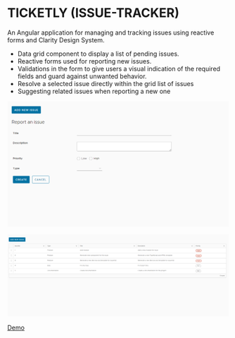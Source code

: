 # TICKETLY (ISSUE-TRACKER)

An Angular application for managing and tracking issues using reactive forms and Clarity Design System.
* Data grid component to display a list of pending issues. 
* Reactive forms used for reporting new issues. 
* Validations in the form to give users a visual indication of the required fields and guard against unwanted behavior.
* Resolve a selected issue directly within the grid list of issues
* Suggesting related issues when reporting a new one

![alt add issue](https://github.com/bakigervalla/issue-tracker-angular/blob/master/issue-tracker/add-issue.png?raw=true)

![alt list of issues](https://github.com/bakigervalla/issue-tracker-angular/blob/master/issue-tracker/issue-list.png?raw=true)

[Demo](https://pages.github.com/ticketly)

